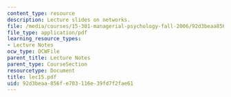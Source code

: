 ```yaml
---
content_type: resource
description: Lecture slides on networks.
file: /media/courses/15-301-managerial-psychology-fall-2006/92d3beaa856fe703116e39fd7f2fae61_lec15.pdf
file_type: application/pdf
learning_resource_types:
- Lecture Notes
ocw_type: OCWFile
parent_title: Lecture Notes
parent_type: CourseSection
resourcetype: Document
title: lec15.pdf
uid: 92d3beaa-856f-e703-116e-39fd7f2fae61
---
```

